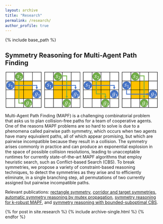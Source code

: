 ```yaml
---
layout: archive
title: "Research"
permalink: /research/
author_profile: true
---
```


{% include base_path %}


## Symmetry Reasoning for Multi-Agent Path Finding

<p align="center">
  <img src='/images/rectangle.png' width='500'>
</p>

Multi-Agent Path Finding (MAPF) is a challenging combinatorial problem that asks us to plan collision-free paths for a team of cooperative agents. One of the reasons MAPF problems are so hard to solve is due to a phenomena called pairwise path symmetry, which occurs when two agents have many equivalent paths, all of which appear promising, but which are
pairwise incompatible because they result in a collision. 
The symmetry arises commonly in practice and can produce an exponential explosion in the space of possible collision resolutions, leading to unacceptable runtimes for currently state-of-the-art MAPF algorithms that employ heuristic search, such as Conflict-based Search (CBS).
To break symmetries, we propose a variety of constraint-based reasoning techniques, to detect the symmetries as they arise and to efficiently eliminate, in a single branching step, all permutations of two currently assigned but pairwise incompatible paths.

Relevant publications: 
[rectangle symmetry](https://aaai.org/ojs/index.php/AAAI/article/view/4565 "AAAI 2019"), 
[corridor and target symmetries](https://www.aaai.org/ojs/index.php/ICAPS/article/view/6661/6515 "ICAPS 2020"), 
[automatic symmetry reasoning by mutex propagation](https://www.aaai.org/ojs/index.php/ICAPS/article/view/6677/6531 "ICAPS 2020"), 
[symmetry reasoning for k-robust MAPF](https://jiaoyang-li.github.io/files/2021-AAAI-4.pdf "AAAI 2021"), and 
[symmetry reasoning with bounded-suboptimal CBS](https://arxiv.org/abs/2010.01367 "AAAI 2021").

{% for post in site.research %}
  {% include archive-single.html %}
{% endfor %}

